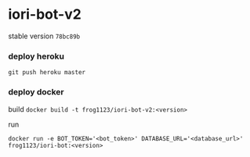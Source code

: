 # iori-bot-v2

stable version `78bc89b`

### deploy heroku

`git push heroku master`

### deploy docker

build `docker build -t frog1123/iori-bot-v2:<version>`

run

`docker run -e BOT_TOKEN='<bot_token>' DATABASE_URL='<database_url>' frog1123/iori-bot:<version>`
